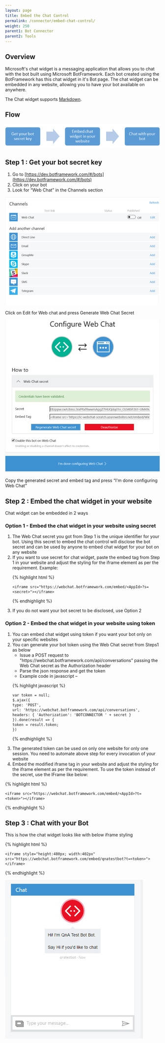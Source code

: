 ```yaml
---
layout: page
title: Embed the Chat Control
permalink: /connector/embed-chat-control/
weight: 250
parent1: Bot Connector
parent2: Tools
---
```


## Overview

Microsoft's chat widget is a messaging application that allows you to chat with the bot built using Microsoft BotFramework. Each bot created using the BotFramework has this chat widget in it's Bot page. The chat widget can be embedded in any website, allowing you to have your bot available on anywhere.

The Chat widget supports [Markdown](https://en.wikipedia.org/wiki/Markdown).

## Flow
![Chat widget Overview](/images/chatwidget-overview.png)

## Step 1 : Get your bot secret key
1.	Go to [https://dev.botframework.com/#/bots](https://dev.botframework.com/#/bots)
2.	Click on your bot
3.	Look for “Web Chat” in the Channels section

![Chat widget channel](/images/chatwidget-channel.png)

Click on Edit for Web chat and press Generate Web Chat Secret

![Chat widget Token](/images/chatwidget-token.PNG)

Copy the generated secret and embed tag and press “I'm done configuring Web Chat”

## Step 2 : Embed the chat widget in your website

Chat widget can be embedded in 2 ways

### Option 1 - Embed the chat widget in your website using secret
<ol>
<li>The Web Chat secret you got from Step 1 is the unique identifier for your bot. Using this secret to embed the chat control will disclose the bot secret and can be used by anyone to embed chat widget for your bot on any website</li>
<li>If you want to use secret for chat widget, paste the embed tag from Step 1 in your website and adjust the styling for the iframe element as per the requirement. Example:</li>

{% highlight html %}

    <iframe src="https://webchat.botframework.com/embed/<AppId>?s=<secret>"></iframe>

{% endhighlight %}

<li>If you do not want your bot secret to be disclosed, use Option 2</li>
</ol>

### Option 2 - Embed the chat widget in your website using token

<ol>
<li>You can embed chat widget using token if you want your bot only on your specific websites</li>
<li>You can generate your bot token using the Web Chat secret from Steps1 as below
<ul>
<li>Issue a POST request to "https://webchat.botframework.com/api/conversations" passing the Web Chat secret as the Authorization header</li>
<li>Parse the json response and get the token</li>
<li>Example code in javascript –</li>
</ul>
</li>

{% highlight javascript %}

    var token = null;
    $.ajax({
    type: 'POST',
    url: 'https://webchat.botframework.com/api/conversations',
    headers: { 'Authorization': 'BOTCONNECTOR ' + secret }
    }).done(result => {
    token = result.token;
    })

{% endhighlight %}
<li>The generated token can be used on only one website for only one session. You need to automate above step for every invocation of your website</li>
<li>Embed the modified iframe tag in your website and adjust the styling for the iframe element as per the requirement. To use the token instead of the secret, use the IFrame like below:</li>
</ol>

{% highlight html %}

    <iframe src="https://webchat.botframework.com/embed/<AppId>?t=<token>"></iframe>

{% endhighlight %}

## Step 3 : Chat with your Bot

This is how the chat widget looks like with below iframe styling

{% highlight html %}

    <iframe style="height:480px; width:402px" src="https://webchat.botframework.com/embed/qnatestbot?t=<token>"></iframe>

{% endhighlight %}

![Chat widget Client](/images/chatwidget-client.png)

